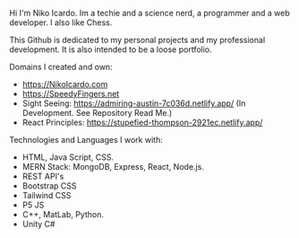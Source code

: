 Hi I'm Niko Icardo. Im a techie and a science nerd, a programmer and a web developer. I also like Chess. 

This Github is dedicated to my personal projects and my professional development. It is also intended to be a loose portfolio. 

Domains I created and own: 

- https://NikoIcardo.com
- https://SpeedyFingers.net
- Sight Seeing: https://admiring-austin-7c036d.netlify.app/ (In Development. See Repository Read Me.)
- React Principles: https://stupefied-thompson-2921ec.netlify.app/ 

Technologies and Languages I work with: 

- HTML, Java Script, CSS. 
- MERN Stack: MongoDB, Express, React, Node.js.
- REST API's
- Bootstrap CSS 
- Tailwind CSS
- P5 JS  
- C++, MatLab, Python. 
- Unity C#



